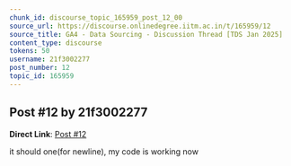 ```yaml
---
chunk_id: discourse_topic_165959_post_12_00
source_url: https://discourse.onlinedegree.iitm.ac.in/t/165959/12
source_title: GA4 - Data Sourcing - Discussion Thread [TDS Jan 2025]
content_type: discourse
tokens: 50
username: 21f3002277
post_number: 12
topic_id: 165959
---
```


## Post #12 by 21f3002277

**Direct Link**: [Post #12](https://discourse.onlinedegree.iitm.ac.in/t/165959/12)

it should one(for newline), my code is working now
